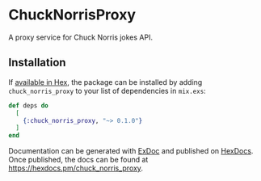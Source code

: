 # ChuckNorrisProxy

A proxy service for Chuck Norris jokes API.

## Installation

If [available in Hex](https://hex.pm/docs/publish), the package can be installed
by adding `chuck_norris_proxy` to your list of dependencies in `mix.exs`:

```elixir
def deps do
  [
    {:chuck_norris_proxy, "~> 0.1.0"}
  ]
end
```

Documentation can be generated with [ExDoc](https://github.com/elixir-lang/ex_doc)
and published on [HexDocs](https://hexdocs.pm). Once published, the docs can
be found at <https://hexdocs.pm/chuck_norris_proxy>.

